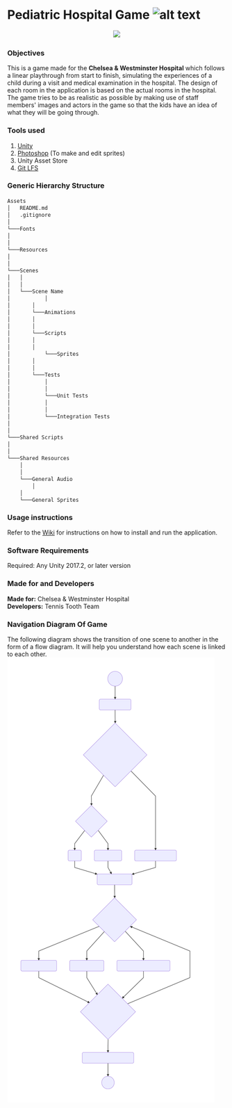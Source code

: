 
# Pediatric Hospital Game ![alt text](https://github.com/RaihanSharif/Pediatric_game/blob/master/DocumentationAssets/TennisTooth44px.png)

<p align="center">
  <img src="https://github.com/RaihanSharif/Pediatric_game/raw/master/DocumentationAssets/logo-primary.png"/>
</p>

### Objectives
This is a game made for the **Chelsea & Westminster Hospital** which follows a linear playthrough from start to finish, simulating the experiences of a child during a visit and medical examination in the hospital. The design of each room in the application is based on the actual rooms in the hospital. The game tries to be as realistic as possible by making use of staff members' images and actors in the game so that the kids have an idea of what they will be going through.


### Tools used
1. [Unity](https://unity3d.com/)
2. [Photoshop](https://www.adobe.com/uk/products/photoshop.html) (To make and edit sprites)
3. Unity Asset Store
4. [Git LFS](https://git-lfs.github.com/)


### Generic Hierarchy Structure
```
Assets
│   README.md
│   .gitignore    
│
└───Fonts
│      
│
└───Resources
│   
│   
└───Scenes
│	│   
│	│   
│	└───Scene Name
│       	│   
│		│   
│		└───Animations
│		│   
│		│   
│		└───Scripts
│		│
│		│
│      	 	└───Sprites
│		│
│		│
│		└───Tests
│			│
│			│
│			└───Unit Tests
│			│
│			│
│			└───Integration Tests
│			
│
└───Shared Scripts
│
│
└───Shared Resources
	│
	│
	└───General Audio
    	│
	│
	└───General Sprites
```
### Usage instructions
Refer to the [Wiki](https://github.com/RaihanSharif/Pediatric_game/wiki) for instructions on how to install and run the application.


### Software Requirements
Required: Any Unity 2017.2, or later version

### Made for and Developers
**Made for:** Chelsea & Westminster Hospital <br>
**Developers:** Tennis Tooth Team

### Navigation Diagram Of Game
The following diagram shows the transition of one scene to another in the form of a flow diagram. It will help you understand how each scene is linked to each other.
![Alt text](./DocumentationAssets/FinalTB.svg)
